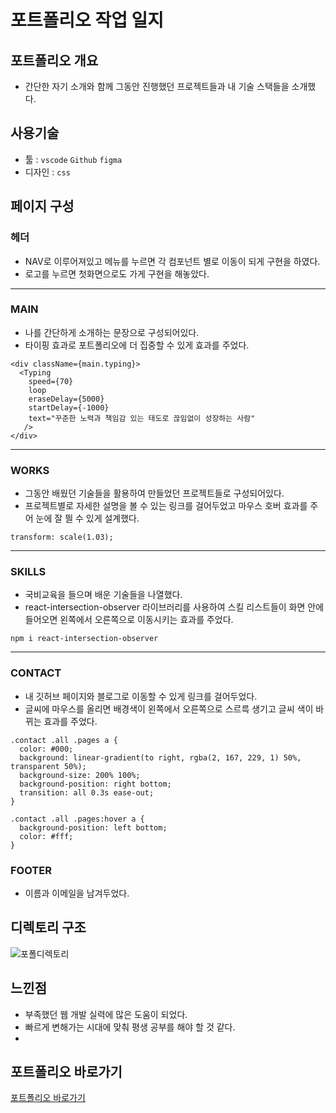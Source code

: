 # 포트폴리오 작업 일지
## 포트폴리오 개요
 - 간단한 자기 소개와 함께 그동안 진행했던 프로젝트들과 내 기술 스택들을 소개했다.

## 사용기술

* 툴 : `vscode` `Github` `figma`
* 디자인 : `css`

## 페이지 구성
### 헤더
 - NAV로 이루어져있고 메뉴를 누르면 각 컴포넌트 별로 이동이 되게 구현을 하였다.
 - 로고를 누르면 첫화면으로도 가게 구현을 해놓았다.

---

### MAIN
 - 나를 간단하게 소개하는 문장으로 구성되어있다.
 - 타이핑 효과로 포트폴리오에 더 집중할 수 있게 효과를 주었다.
```
<div className={main.typing}>
  <Typing
    speed={70}
    loop
    eraseDelay={5000}
    startDelay={-1000}
    text="꾸준한 노력과 책임감 있는 태도로 끊임없이 성장하는 사람"
   />
</div>
   ```

---

### WORKS
 - 그동안 배웠던 기술들을 활용하여 만들었던 프로젝트들로 구성되어있다.
 - 프로젝트별로 자세한 설명을 볼 수 있는 링크를 걸어두었고 마우스 호버 효과를 주어 눈에 잘 띌 수 있게 설계했다.
```
transform: scale(1.03);
```

---

### SKILLS
 - 국비교육을 들으며 배운 기술들을 나열했다.
 - react-intersection-observer 라이브러리를 사용하여 스킬 리스트들이 화면 안에 들어오면 왼쪽에서 오른쪽으로 이동시키는 효과를 주었다.
```
npm i react-intersection-observer
```
---

### CONTACT
- 내 깃허브 페이지와 블로그로 이동할 수 있게 링크를 걸어두었다.
- 글씨에 마우스를 올리면 배경색이 왼쪽에서 오른쪽으로 스르륵 생기고 글씨 색이 바뀌는 효과를 주었다.
```
.contact .all .pages a {
  color: #000;
  background: linear-gradient(to right, rgba(2, 167, 229, 1) 50%, transparent 50%);
  background-size: 200% 100%;
  background-position: right bottom;
  transition: all 0.3s ease-out;
}

.contact .all .pages:hover a {
  background-position: left bottom;
  color: #fff;
}
```

### FOOTER
 - 이름과 이메일을 남겨두었다.


## 디렉토리 구조
![포폴디렉토리](https://github.com/kimgs1234/portfolio/assets/142865411/b332ad7d-a46c-4bc4-bd0f-f8ea0d875f7a)


## 느낀점
 - 부족했던 웹 개발 실력에 많은 도움이 되었다.
 - 빠르게 변해가는 시대에 맞춰 평생 공부를 해야 할 것 같다.
 - 

## 포트폴리오 바로가기
<a href="https://kimgs1234.github.io/portfolio/" target="_blank">포트폴리오 바로가기</a>
